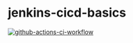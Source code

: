 # jenkins-cicd-basics

[![github-actions-ci-workflow](https://github.com/MVCionOld/jenkins-cicd-basics/actions/workflows/main.yml/badge.svg)](https://github.com/MVCionOld/jenkins-cicd-basics/actions/workflows/main.yml)
